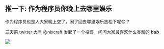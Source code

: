 
推一下: 作为程序员你晚上去哪里娱乐
---

作为程序员也是人大家晚上空了，闲了回去哪里娱乐放松下呢😍？

三天前 twitter 大号 @nixcraft 发起了一个投票，问问大家最喜欢什么类型的 ***hub***

![](http://cdn2.51ulong.com/18-9-28/84667635.jpg)
<!--stackedit_data:
eyJoaXN0b3J5IjpbMTMyMTk5NTYzNiwtNTUzOTI5NDYxLC0xMz
UwNzkzNjc5XX0=
-->